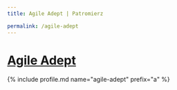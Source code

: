 ```yaml
---
title: Agile Adept | Patromierz

permalink: /agile-adept
---
```


# [Agile Adept](https://patronite.pl/agile-adept)

{% include profile.md name="agile-adept" prefix="a" %}
